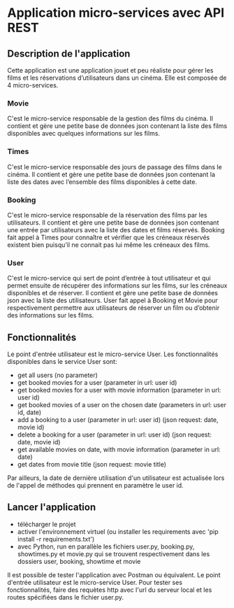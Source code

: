 # Application micro-services avec API REST
## Description de l'application
Cette application est une application jouet et peu réaliste pour gérer les films et les réservations d’utilisateurs dans un cinéma. Elle est composée de 4 micro-services.

### Movie
C'est le micro-service responsable de la gestion des films du cinéma. Il contient et gère une petite base de données json contenant la liste des films disponibles avec quelques informations sur les films.

### Times
C'est le micro-service responsable des jours de passage des films dans le cinéma. Il contient et gère une petite base de données json contenant la liste des dates avec l’ensemble des films disponibles à cette date.

### Booking
C'est le micro-service responsable de la réservation des films par les utilisateurs. Il contient et gère une petite base de données json contenant une entrée par utilisateurs avec la liste des dates et films réservés. Booking fait appel à Times pour connaître et vérifier que les créneaux réservés existent bien puisqu’il ne connait pas lui même les créneaux des films.

### User
C'est le micro-service qui sert de point d’entrée à tout utilisateur et qui permet ensuite de récupérer des informations sur les films, sur les créneaux disponibles et de réserver. Il contient et gère une petite base de données json avec la liste des utilisateurs. User fait appel à Booking et Movie pour respectivement permettre aux utilisateurs de réserver un film ou d’obtenir des informations sur les films.

## Fonctionnalités 
Le point d'entrée utilisateur est le micro-service User. Les fonctionnalités disponibles dans le service User sont:
- get all users (no parameter)
- get booked movies for a user (parameter in url: user id)
- get booked movies for a user with movie information (parameter in url: user id)
- get booked movies of a user on the chosen date (parameters in url: user id, date)
- add a booking to a user (parameter in url: user id) (json request: date, movie id)
- delete a booking for a user (parameter in url: user id) (json request: date, movie id)
- get available movies on date, with movie information (parameter in url: date)
- get dates from movie title (json request: movie title)

Par ailleurs, la date de dernière utilisation d'un utilisateur est actualisée lors de l'appel de méthodes qui prennent en paramètre le user id.

## Lancer l'application
- télécharger le projet
- activer l'environnement virtuel (ou installer les requirements avec 'pip install -r requirements.txt')
- avec Python, run en parallèle les fichiers user.py, booking.py, showtimes.py et movie.py qui se trouvent respectivement dans les dossiers user, booking, showtime et movie

Il est possible de tester l'application avec Postman ou équivalent. Le point d'entrée utilisateur est le micro-service User. Pour tester ses fonctionnalités, faire des requètes http avec l'url du serveur local et les routes spécifiées dans le fichier user.py.
